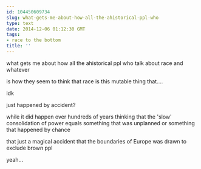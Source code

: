 ```yaml
---
id: 104450609734
slug: what-gets-me-about-how-all-the-ahistorical-ppl-who
type: text
date: 2014-12-06 01:12:30 GMT
tags:
- race to the bottom
title: ''
---
```

what gets me about how all the ahistorical ppl who talk about race and whatever

is how they seem to think that race is this mutable thing that....

idk

just happened by accident?

while it did happen over hundreds of years thinking that the 'slow' consolidation of power equals something that was unplanned or something that happened by chance

that just a magical accident that the boundaries of Europe was drawn to exclude brown ppl

yeah...